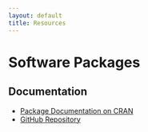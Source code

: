 ```yaml
---
layout: default
title: Resources
---
```


# Software Packages

## Documentation
- [Package Documentation on CRAN](https://cran.r-project.org/web/packages/trtswitch/index.html)
- [GitHub Repository](https://github.com/kaifenglu/trtswitchuser-guide)




